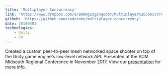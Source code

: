 ```yaml
---
title: 'Multiplayer Concurrency'
link: 'https://www.dropbox.com/s/988mg2sgqnqcobr/Multiplayer%20Concurrence.pptx?dl=0'
github: 'https://github.com/codarobe/multiplayer-concurrency'
date: 20180501
technologies:
    - Unity
    - C#
---
```

Created a custom peer-to-peer mesh networked space shooter on top of the Unity game engine's low-level network API.  Presented at the ACM Midsouth Regional Conference in November 2017.  View our [presentation](https://www.dropbox.com/s/988mg2sgqnqcobr/Multiplayer%20Concurrence.pptx?dl=0) for more info.
